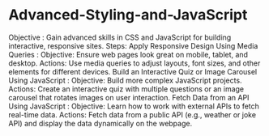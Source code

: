# Advanced-Styling-and-JavaScript
Objective :
 Gain advanced skills in CSS and JavaScript for building interactive, responsive sites.
 Steps:
 Apply Responsive Design Using Media Queries :
 Objective: Ensure web pages look great on mobile, tablet, and desktop.
 Actions: Use media queries to adjust layouts, font sizes, and other elements for different devices.
 Build an Interactive Quiz or Image Carousel Using JavaScript :
 Objective: Build more complex JavaScript projects.
 Actions: Create an interactive quiz with multiple questions or an
 image carousel that rotates images on user interaction.
 Fetch Data from an API Using JavaScript :
 Objective: Learn how to work with external APIs to fetch real-time data.
 Actions: Fetch data from a public API (e.g., weather or joke API) and
 display the data dynamically on the webpage.
